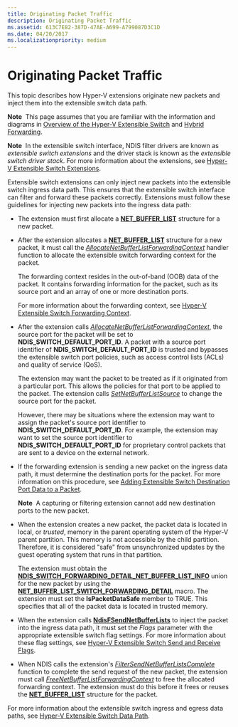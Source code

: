 ```yaml
---
title: Originating Packet Traffic
description: Originating Packet Traffic
ms.assetid: 613C7E82-387D-47AE-A699-A799087D3C1D
ms.date: 04/20/2017
ms.localizationpriority: medium
---
```


# Originating Packet Traffic


This topic describes how Hyper-V extensions originate new packets and inject them into the extensible switch data path.

**Note**  This page assumes that you are familiar with the information and diagrams in [Overview of the Hyper-V Extensible Switch](overview-of-the-hyper-v-extensible-switch.md) and [Hybrid Forwarding](hybrid-forwarding.md).

 

**Note**  In the extensible switch interface, NDIS filter drivers are known as *extensible switch extensions* and the driver stack is known as the *extensible switch driver stack*. For more information about the extensions, see [Hyper-V Extensible Switch Extensions](hyper-v-extensible-switch-extensions.md).

 

Extensible switch extensions can only inject new packets into the extensible switch ingress data path. This ensures that the extensible switch interface can filter and forward these packets correctly. Extensions must follow these guidelines for injecting new packets into the ingress data path:

-   The extension must first allocate a [**NET\_BUFFER\_LIST**](/windows-hardware/drivers/ddi/ndis/ns-ndis-_net_buffer_list_context) structure for a new packet.

-   After the extension allocates a [**NET\_BUFFER\_LIST**](/windows-hardware/drivers/ddi/ndis/ns-ndis-_net_buffer_list_context) structure for a new packet, it must call the [*AllocateNetBufferListForwardingContext*](/windows-hardware/drivers/ddi/ndis/nc-ndis-ndis_switch_allocate_net_buffer_list_forwarding_context) handler function to allocate the extensible switch forwarding context for the packet.

    The forwarding context resides in the out-of-band (OOB) data of the packet. It contains forwarding information for the packet, such as its source port and an array of one or more destination ports.

    For more information about the forwarding context, see [Hyper-V Extensible Switch Forwarding Context](hyper-v-extensible-switch-forwarding-context.md).

-   After the extension calls [*AllocateNetBufferListForwardingContext*](/windows-hardware/drivers/ddi/ndis/nc-ndis-ndis_switch_allocate_net_buffer_list_forwarding_context), the source port for the packet will be set to **NDIS\_SWITCH\_DEFAULT\_PORT\_ID**. A packet with a source port identifier of **NDIS\_SWITCH\_DEFAULT\_PORT\_ID** is trusted and bypasses the extensible switch port policies, such as access control lists (ACLs) and quality of service (QoS).

    The extension may want the packet to be treated as if it originated from a particular port. This allows the policies for that port to be applied to the packet. The extension calls [*SetNetBufferListSource*](/windows-hardware/drivers/ddi/ndis/nc-ndis-ndis_switch_set_net_buffer_list_source) to change the source port for the packet.

    However, there may be situations where the extension may want to assign the packet's source port identifier to **NDIS\_SWITCH\_DEFAULT\_PORT\_ID**. For example, the extension may want to set the source port identifier to **NDIS\_SWITCH\_DEFAULT\_PORT\_ID** for proprietary control packets that are sent to a device on the external network.

-   If the forwarding extension is sending a new packet on the ingress data path, it must determine the destination ports for the packet. For more information on this procedure, see [Adding Extensible Switch Destination Port Data to a Packet](adding-extensible-switch-destination-port-data-to-a-packet.md).

    **Note**  A capturing or filtering extension cannot add new destination ports to the new packet.

     

-   When the extension creates a new packet, the packet data is located in local, or *trusted*, memory in the parent operating system of the Hyper-V parent partition. This memory is not accessible by the child partition. Therefore, it is considered "safe" from unsynchronized updates by the guest operating system that runs in that partition.

    The extension must obtain the [**NDIS\_SWITCH\_FORWARDING\_DETAIL\_NET\_BUFFER\_LIST\_INFO**](/windows-hardware/drivers/ddi/ndis/ns-ndis-_ndis_switch_forwarding_detail_net_buffer_list_info) union for the new packet by using the [**NET\_BUFFER\_LIST\_SWITCH\_FORWARDING\_DETAIL**](/windows-hardware/drivers/ddi/ndis/nf-ndis-net_buffer_list_switch_forwarding_detail) macro. The extension must set the **IsPacketDataSafe** member to TRUE. This specifies that all of the packet data is located in trusted memory.

-   When the extension calls [**NdisFSendNetBufferLists**](/windows-hardware/drivers/ddi/ndis/nf-ndis-ndisfsendnetbufferlists) to inject the packet into the ingress data path, it must set the *Flags* parameter with the appropriate extensible switch flag settings. For more information about these flag settings, see [Hyper-V Extensible Switch Send and Receive Flags](hyper-v-extensible-switch-send-and-receive-flags.md).

-   When NDIS calls the extension's [*FilterSendNetBufferListsComplete*](/windows-hardware/drivers/ddi/ndis/nc-ndis-filter_send_net_buffer_lists_complete) function to complete the send request of the new packet, the extension must call [*FreeNetBufferListForwardingContext*](/windows-hardware/drivers/ddi/ndis/nc-ndis-ndis_switch_free_net_buffer_list_forwarding_context) to free the allocated forwarding context. The extension must do this before it frees or reuses the [**NET\_BUFFER\_LIST**](/windows-hardware/drivers/ddi/ndis/ns-ndis-_net_buffer_list_context) structure for the packet.

For more information about the extensible switch ingress and egress data paths, see [Hyper-V Extensible Switch Data Path](hyper-v-extensible-switch-data-path.md).

 

